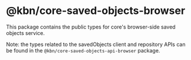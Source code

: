 # @kbn/core-saved-objects-browser

This package contains the public types for core's browser-side saved objects service.

Note: the types related to the savedObjects client and repository APIs can be found in the `@kbn/core-saved-objects-api-browser` package.
